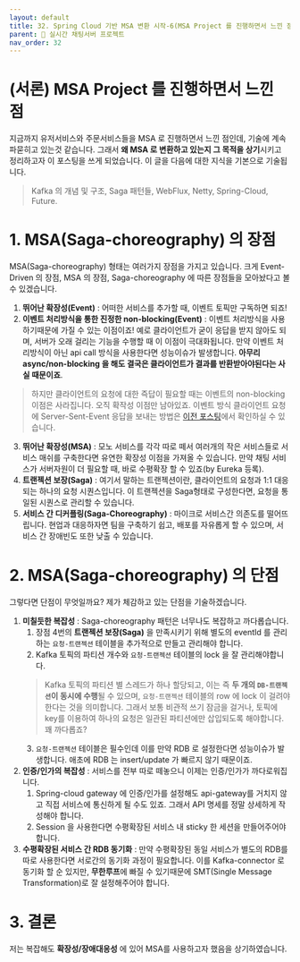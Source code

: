 ```yaml
---
layout: default
title: 32. Spring Cloud 기반 MSA 변환 시작-6(MSA Project 를 진행하면서 느낀 점)
parent: 📌 실시간 채팅서버 프로젝트
nav_order: 32
---
```


# (서론) MSA Project 를 진행하면서 느낀 점

지금까지 유저서비스와 주문서비스들을 MSA 로 진행하면서 느낀 점인데, 기술에 계속 파묻히고 있는것 같습니다. 그래서 **왜 MSA 로 변환하고 있는지 그 목적을 상기**시키고 정리하고자 이 포스팅을 쓰게 되었습니다. 이 글을 다음에 대한 지식을 기본으로 기술됩니다.
> Kafka 의 개념 및 구조, Saga 패턴들, WebFlux, Netty, Spring-Cloud, Future.

# 1. MSA(Saga-choreography) 의 장점

MSA(Saga-choreography) 형태는 여러가지 장점을 가지고 있습니다. 크게 Event-Driven 의 장점, MSA 의 장점, Saga-choreography 에 따른 장점들을 모아놨다고 볼 수 있겠습니다.

1. **뛰어난 확장성(Event)** : 어떠한 서비스를 추가할 때, 이벤트 토픽만 구독하면 되죠!
2. **이벤트 처리방식을 통한 진정한 non-blocking(Event)** : 이벤트 처리방식을 사용하기때문에 가질 수 있는 이점이죠! 예로 클라이언트가 굳이 응답을 받지 않아도 되며, 서버가 오래 걸리는 기능을 수행할 때 이 이점이 극대화됩니다. 만약 이벤트 처리방식이 아닌 api call 방식을 사용한다면 성능이슈가 발생합니다. **아무리 async/non-blocking 을 해도 결국은 클라이언트가 결과를 반환받아야된다는 사실 때문이죠**.
> 하지만 클라이언트의 요청에 대한 즉답이 필요할 때는 이벤트의 non-blocking 이점은 사라집니다. 오직 확작성 이점만 남아있죠. 이벤트 방식 클라이언트 요청에 Server-Sent-Event 응답을 보내는 방법은 [이전 포스팅](https://ghkdqhrbals.github.io/portfolios/docs/project/2023-04-17-chatting(30))에서 확인하실 수 있습니다.
3. **뛰어난 확장성(MSA)** : 모노 서비스를 각각 따로 떼서 여러개의 작은 서비스들로 서비스 매쉬를 구축한다면 유연한 확장성 이점을 가져올 수 있습니다. 만약 채팅 서비스가 서버자원이 더 필요할 때, 바로 수평확장 할 수 있죠(by Eureka 등록).
4. **트랜젝션 보장(Saga)** : 여기서 말하는 트랜젝션이란, 클라이언트의 요청과 1:1 대응되는 하나의 요청 시퀀스입니다. 이 트랜젝션을 Saga형태로 구성한다면, 요청을 통일된 시퀀스로 관리할 수 있습니다. 
5. **서비스 간 디커플링(Saga-Choreography)** : 마이크로 서비스간 의존도를 떨어뜨립니다. 현업과 대응하자면 팀을 구축하기 쉽고, 배포를 자유롭게 할 수 있으며, 서비스 간 장애빈도 또한 낮출 수 있습니다. 

# 2. MSA(Saga-choreography) 의 단점

그렇다면 단점이 무엇일까요? 제가 체감하고 있는 단점을 기술하겠습니다.

1. **미칠듯한 복잡성** : Saga-choreography 패턴은 너무나도 복잡하고 까다롭습니다.  
   1. 장점 4번의 **트랜젝션 보장(Saga)** 을 만족시키기 위해 별도의 eventId 를 관리하는 `요청-트랜젝션` 테이블을 추가적으로 만들고 관리해야 합니다. 
   2. Kafka 토픽의 파티션 개수와 `요청-트랜젝션` 테이블의 lock 을 잘 관리해야합니다.
   > Kafka 토픽의 파티션 별 스레드가 하나 할당되고, 이는 즉 **두 개의 `DB-트랜젝션`이 동시에 수행**될 수 있으며, `요청-트랜젝션` 테이블의 row 에 lock 이 걸려야 한다는 것을 의미합니다. 그래서 보통 비관적 쓰기 잠금을 걸거나, 토픽에 key를 이용하여 하나의 요청은 일관된 파티션에만 삽입되도록 해야합니다. 꽤 까다롭죠? 
   3. `요청-트랜젝션` 테이블은 필수인데 이를 만약 RDB 로 설정한다면 성능이슈가 발생합니다. 애초에 RDB 는 insert/update 가 빠르지 않기 때문이죠.
2. **인증/인가의 복잡성** : 서비스를 전부 따로 떼놓으니 이제는 인증/인가가 까다로워집니다.
   1. Spring-cloud gateway 에 인증/인가를 설정해도 api-gateway를 거치지 않고 직접 서비스에 통신하게 될 수도 있죠. 그래서 API 명세를 정말 상세하게 작성해야 합니다.
   2. Session 을 사용한다면 수평확장된 서비스 내 sticky 한 세션을 만들어주어야 합니다.
3. **수평확장된 서비스 간 RDB 동기화** : 만약 수평확장된 동일 서비스가 별도의 RDB를 따로 사용한다면 서로간의 동기화 과정이 필요합니다. 이를 Kafka-connector 로 동기화 할 순 있지만, **무한루프**에 빠질 수 있기때문에 SMT(Single Message Transformation)로 잘 설정해주어야 합니다.

# 3. 결론

저는 복잡해도 **확장성/장애대응성** 에 있어 MSA를 사용하고자 했음을 상기하였습니다. 